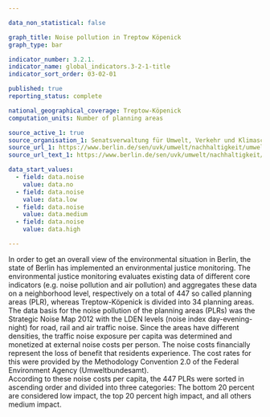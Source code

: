 ```yaml
---

data_non_statistical: false

graph_title: Noise pollution in Treptow Köpenick
graph_type: bar

indicator_number: 3.2.1.
indicator_name: global_indicators.3-2-1-title
indicator_sort_order: 03-02-01

published: true
reporting_status: complete

national_geographical_coverage: Treptow-Köpenick
computation_units: Number of planning areas

source_active_1: true
source_organisation_1: Senatsverwaltung für Umwelt, Verkehr und Klimaschutz
source_url_1: https://www.berlin.de/sen/uvk/umwelt/nachhaltigkeit/umweltgerechtigkeit/
source_url_text_1: https://www.berlin.de/sen/uvk/umwelt/nachhaltigkeit/umweltgerechtigkeit/

data_start_values:
  - field: data.noise
    value: data.no
  - field: data.noise
    value: data.low
  - field: data.noise
    value: data.medium
  - field: data.noise
    value: data.high

---
```

In order to get an overall view of the environmental situation in Berlin, the state of Berlin has implemented an environmental justice monitoring. 
The environmental justice monitoring evaluates existing data of different core indicators (e.g. noise pollution and air pollution) and aggregates these data on a neighborhood level, respectively on a total of 447 so called planning areas (PLR), whereas Treptow-Köpenick is divided into 34 planning areas. <br>
The data basis for the noise pollution of the planning areas (PLRs) was the Strategic Noise Map 2012 with the LDEN levels (noise index day-evening-night) for road, rail and air traffic noise. Since the areas have different densities, the traffic noise exposure per capita was determined and monetized at external noise costs per person. The noise costs financially represent the loss of benefit that residents experience. The cost rates for this were provided by the Methodology Convention 2.0 of the Federal Environment Agency (Umweltbundesamt).  <br> According to these noise costs per capita, the 447 PLRs were sorted in ascending order and divided into three categories: The bottom 20 percent are considered low impact, the top 20 percent high impact, and all others medium impact.
